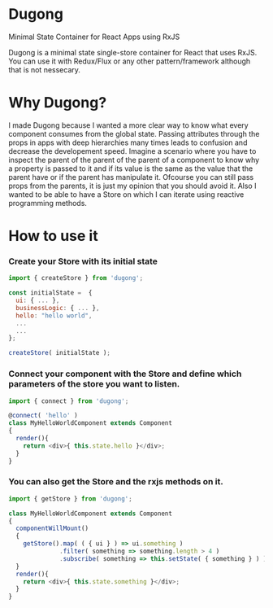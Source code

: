 # Dugong
Minimal State Container for React Apps using RxJS

Dugong is a minimal state single-store container for React that uses RxJS. 
You can use it with Redux/Flux or any other pattern/framework although that is not nessecary.

# Why Dugong?

I made Dugong because I wanted a more clear way to know what every component consumes from the global state. Passing attributes through the props in apps with deep hierarchies many times leads to confusion and decrease the developement speed. Imagine a scenario where you have to inspect the parent of the parent of the parent of a component to know why a property is passed to it and if its value is the same as the value that the parent have or if the parent has manipulate it. Ofcourse you can still pass props from the parents, it is just my opinion that you should avoid it. Also I wanted to be able to have a Store on which I can iterate using reactive programming methods.

# How to use it

### Create your Store with its initial state

```js
import { createStore } from 'dugong';

const initialState =  {
  ui: { ... },
  businessLogic: { ... },
  hello: "hello world",
  ...
  ...
};

createStore( initialState );
```

### Connect your component with the Store and define which parameters of the store you want to listen.

```js
import { connect } from 'dugong';

@connect( 'hello' )
class MyHelloWorldComponent extends Component
{
  render(){
    return <div>{ this.state.hello }</div>;
  }
}
```

### You can also get the Store and the rxjs methods on it.

```js
import { getStore } from 'dugong';

class MyHelloWorldComponent extends Component
{
  componentWillMount()
  {
    getStore().map( ( { ui } ) => ui.something )
              .filter( something => something.length > 4 )
              .subscribe( something => this.setState( { something } ) );
  }
  render(){
    return <div>{ this.state.something }</div>;
  }
}
```

